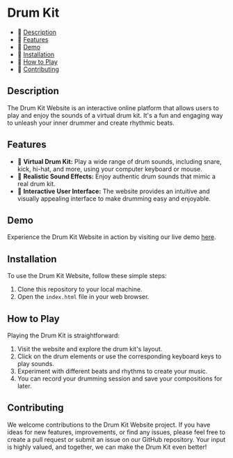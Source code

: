 # Drum Kit
 
- 🥁 [Description](#description)
- 🥁 [Features](#features)
- 🥁 [Demo](#demo)
- 🥁 [Installation](#installation)
- 🥁 [How to Play](#how-to-play)
- 🥁 [Contributing](#contributing)

## Description

The Drum Kit Website is an interactive online platform that allows users to play and enjoy the sounds of a virtual drum kit. It's a fun and engaging way to unleash your inner drummer and create rhythmic beats.

## Features

- 🥁 **Virtual Drum Kit:** Play a wide range of drum sounds, including snare, kick, hi-hat, and more, using your computer keyboard or mouse.
- 🥁 **Realistic Sound Effects:** Enjoy authentic drum sounds that mimic a real drum kit.
- 🥁 **Interactive User Interface:** The website provides an intuitive and visually appealing interface to make drumming easy and enjoyable.

## Demo

Experience the Drum Kit Website in action by visiting our live demo [here](https://rahmaaaan.github.io/Drumkit/).

## Installation

To use the Drum Kit Website, follow these simple steps:

1. Clone this repository to your local machine.
2. Open the `index.html` file in your web browser.

## How to Play

Playing the Drum Kit is straightforward:

1. Visit the website and explore the drum kit's layout.
2. Click on the drum elements or use the corresponding keyboard keys to play sounds.
3. Experiment with different beats and rhythms to create your music.
4. You can record your drumming session and save your compositions for later.

## Contributing

We welcome contributions to the Drum Kit Website project. If you have ideas for new features, improvements, or find any issues, please feel free to create a pull request or submit an issue on our GitHub repository. Your input is highly valued, and together, we can make the Drum Kit even better!
